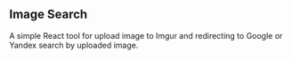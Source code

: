 ## Image Search

A simple React tool for upload image to Imgur and redirecting to Google or Yandex search by uploaded image.
